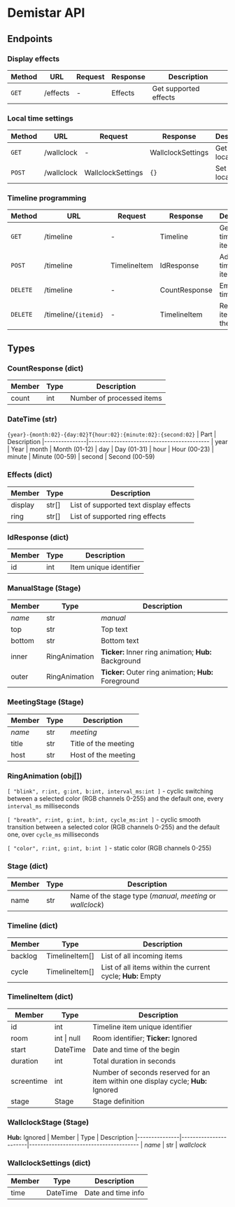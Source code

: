 # Demistar API

## Endpoints

### Display effects
| Method    | URL                       | Request           | Response          | Description
|-----------|---------------------------|-------------------|-------------------|-------------------
| `GET`     | /effects                  | -                 | Effects           | Get supported effects

### Local time settings
| Method    | URL                       | Request           | Response          | Description
|-----------|---------------------------|-------------------|-------------------|-------------------
| `GET`     | /wallclock                | -                 | WallclockSettings | Get device local time
| `POST`    | /wallclock                | WallclockSettings | `{}`              | Set device local time

### Timeline programming
| Method    | URL                       | Request           | Response          | Description
|-----------|---------------------------|-------------------|-------------------|-------------------
| `GET`     | /timeline                 | -                 | Timeline          | Get all timeline items
| `POST`    | /timeline                 | TimelineItem      | IdResponse        | Add a new timeline item
| `DELETE`  | /timeline                 | -                 | CountResponse     | Empty the timeline
| `DELETE`  | /timeline/`{itemid}`      | -                 | TimelineItem      | Remove an item from the timeline

## Types

### CountResponse (dict)
| Member        | Type                  | Description
|---------------|-----------------------|---------------------------------------
| count         | int                   | Number of processed items

### DateTime (str)
`{year}-{month:02}-{day:02}T{hour:02}:{minute:02}:{second:02}`
| Part          | Description
|---------------|-------------------------------------------
| year          | Year
| month         | Month (01-12)
| day           | Day (01-31)
| hour          | Hour (00-23)
| minute        | Minute (00-59)
| second        | Second (00-59)

### Effects (dict)
| Member        | Type                  | Description
|---------------|-----------------------|---------------------------------------
| display       | str[]                 | List of supported text display effects
| ring          | str[]                 | List of supported ring effects

### IdResponse (dict)
| Member        | Type                  | Description
|---------------|-----------------------|---------------------------------------
| id            | int                   | Item unique identifier

### ManualStage (Stage)
| Member        | Type                  | Description
|---------------|-----------------------|---------------------------------------
| *name*        | str                   | *manual*
| top           | str                   | Top text
| bottom        | str                   | Bottom text
| inner         | RingAnimation         | **Ticker:** Inner ring animation; **Hub:** Background
| outer         | RingAnimation         | **Ticker:** Outer ring animation; **Hub:** Foreground

### MeetingStage (Stage)
| Member        | Type                  | Description
|---------------|-----------------------|---------------------------------------
| *name*        | str                   | *meeting*
| title         | str                   | Title of the meeting
| host          | str                   | Host of the meeting

### RingAnimation (obj[])
`[ "blink", r:int, g:int, b:int, interval_ms:int ]` - cyclic switching between a selected color (RGB channels 0-255) and the default one, every `interval_ms` milliseconds

`[ "breath", r:int, g:int, b:int, cycle_ms:int ]` - cyclic smooth transition between a selected color (RGB channels 0-255) and the default one, over `cycle_ms` milliseconds

`[ "color", r:int, g:int, b:int ]` - static color (RGB channels 0-255)

### Stage (dict)
| Member        | Type                  | Description
|---------------|-----------------------|---------------------------------------
| name          | str                   | Name of the stage type (*manual*, *meeting* or *wallclock*)

### Timeline (dict)
| Member        | Type                  | Description
|---------------|-----------------------|---------------------------------------
| backlog       | TimelineItem[]        | List of all incoming items
| cycle         | TimelineItem[]        | List of all items within the current cycle; **Hub:** Empty

### TimelineItem (dict)
| Member        | Type                  | Description
|---------------|-----------------------|---------------------------------------
| id            | int                   | Timeline item unique identifier
| room          | int \| null           | Room identifier; **Ticker:** Ignored
| start         | DateTime              | Date and time of the begin
| duration      | int                   | Total duration in seconds
| screentime    | int                   | Number of seconds reserved for an item within one display cycle; **Hub:** Ignored
| stage         | Stage                 | Stage definition

### WallclockStage (Stage)
**Hub:** Ignored
| Member        | Type                  | Description
|---------------|-----------------------|---------------------------------------
| *name*        | str                   | *wallclock*

### WallclockSettings (dict)
| Member        | Type                  | Description
|---------------|-----------------------|---------------------------------------
| time          | DateTime              | Date and time info
